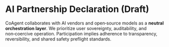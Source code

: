 # AI Partnership Declaration (Draft)

CoAgent collaborates with AI vendors and open‑source models as a **neutral orchestration layer**. We prioritize user sovereignty, auditability, and non‑coercive operation. Participation implies adherence to transparency, reversibility, and shared safety preflight standards.
